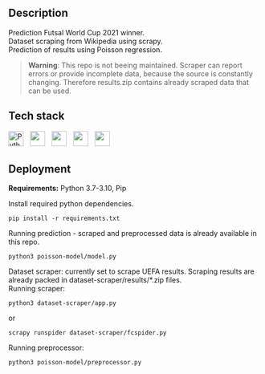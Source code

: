 ## **Description**

Prediction Futsal World Cup 2021 winner.<br/>
Dataset scraping from Wikipedia using scrapy.<br/>
Prediction of results using Poisson regression.<br/>

> **Warning**:
> This repo is not beeing maintained. Scraper can report errors or provide incomplete data, because the source is constantly changing. Therefore results.zip contains already scraped data that can be used.

## **Tech stack** 
<img align="left" alt="Python" width="30px" style="padding-right:10px;" src="https://cdn.jsdelivr.net/gh/devicons/devicon/icons/python/python-plain.svg" />
<img align="left" alt="" width="30px" style="padding-right:10px;" src="https://cdn.jsdelivr.net/gh/devicons/devicon/icons/numpy/numpy-original.svg" />
<img align="left" alt="" width="30px" style="padding-right:10px;" src="https://scipy.org/images/logo.svg" />
<img align="left" alt="" width="30px" style="padding-right:10px;" src="https://pbs.twimg.com/profile_images/690207449471582208/LJ_Gsz28_400x400.png" />
<img align="left" alt="" width="30px" style="background-color: #fff;" src="https://cdn.jsdelivr.net/gh/devicons/devicon/icons/pandas/pandas-original.svg" />
<br/>
<br/>

## **Deployment**

**Requirements:** Python 3.7-3.10, Pip

Install required python dependencies.
```
pip install -r requirements.txt
```
Running prediction - scraped and preprocessed data is already available in this repo.

```
python3 poisson-model/model.py
```
Dataset scraper: currently set to scrape UEFA results. Scraping results are already packed in dataset-scraper/results/*.zip files.<br/>
Running scraper:
```
python3 dataset-scraper/app.py
```
or
```
scrapy runspider dataset-scraper/fcspider.py
```

Running preprocessor:
```
python3 poisson-model/preprocessor.py
```